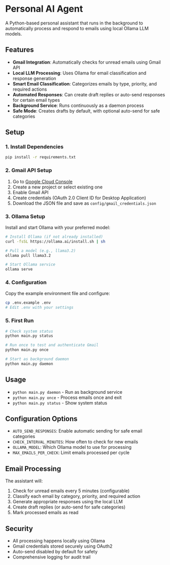 # Personal AI Agent

A Python-based personal assistant that runs in the background to automatically process and respond to emails using local Ollama LLM models.

## Features

- **Gmail Integration**: Automatically checks for unread emails using Gmail API
- **Local LLM Processing**: Uses Ollama for email classification and response generation
- **Smart Email Classification**: Categorizes emails by type, priority, and required actions
- **Automated Responses**: Can create draft replies or auto-send responses for certain email types
- **Background Service**: Runs continuously as a daemon process
- **Safe Mode**: Creates drafts by default, with optional auto-send for safe categories

## Setup

### 1. Install Dependencies

```bash
pip install -r requirements.txt
```

### 2. Gmail API Setup

1. Go to [Google Cloud Console](https://console.cloud.google.com/)
2. Create a new project or select existing one
3. Enable Gmail API
4. Create credentials (OAuth 2.0 Client ID for Desktop Application)
5. Download the JSON file and save as `config/gmail_credentials.json`

### 3. Ollama Setup

Install and start Ollama with your preferred model:

```bash
# Install Ollama (if not already installed)
curl -fsSL https://ollama.ai/install.sh | sh

# Pull a model (e.g., llama3.2)
ollama pull llama3.2

# Start Ollama service
ollama serve
```

### 4. Configuration

Copy the example environment file and configure:

```bash
cp .env.example .env
# Edit .env with your settings
```

### 5. First Run

```bash
# Check system status
python main.py status

# Run once to test and authenticate Gmail
python main.py once

# Start as background daemon
python main.py daemon
```

## Usage

- `python main.py daemon` - Run as background service
- `python main.py once` - Process emails once and exit  
- `python main.py status` - Show system status

## Configuration Options

- `AUTO_SEND_RESPONSES`: Enable automatic sending for safe email categories
- `CHECK_INTERVAL_MINUTES`: How often to check for new emails
- `OLLAMA_MODEL`: Which Ollama model to use for processing
- `MAX_EMAILS_PER_CHECK`: Limit emails processed per cycle

## Email Processing

The assistant will:
1. Check for unread emails every 5 minutes (configurable)
2. Classify each email by category, priority, and required action
3. Generate appropriate responses using the local LLM
4. Create draft replies (or auto-send for safe categories)
5. Mark processed emails as read

## Security

- All processing happens locally using Ollama
- Gmail credentials stored securely using OAuth2
- Auto-send disabled by default for safety
- Comprehensive logging for audit trail
